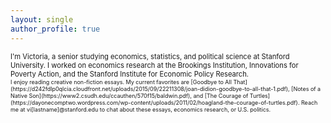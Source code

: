 ```yaml
---
layout: single
author_profile: true
---
```


<span style="font-size:0.8em;">
I'm Victoria, a senior studying economics, statistics, and political science at Stanford University. I worked on economics research at the Brookings Institution, Innovations for Poverty Action, and the Stanford Institute for Economic Policy Research.<br>

<span style="font-size:0.8em;">
I enjoy reading creative non-fiction essays. My current favorites are [Goodbye to All That](https://d242fdlp0qlcia.cloudfront.net/uploads/2015/09/22211308/joan-didion-goodbye-to-all-that-1.pdf), [Notes of a Native Son](https://www2.csudh.edu/ccauthen/570f15/baldwin.pdf), and [The Courage of Turtles](https://dayonecomptwo.wordpress.com/wp-content/uploads/2011/02/hoagland-the-courage-of-turtles.pdf). Reach me at vi[lastname]@stanford.edu to chat about these essays, economics research, or U.S. politics.
</span>

